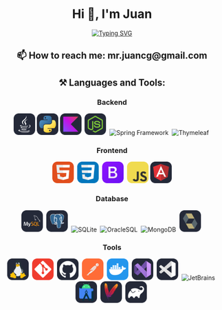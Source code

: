 <div id="header" align="center">
    <h1 align="center">Hi 👋, I'm Juan</h1>
    <a href="https://git.io/typing-svg"><img src="https://readme-typing-svg.demolab.com?font=Fira+Code&pause=1000&random=false&width=435&lines=Las+tetillas+del+juanjo" alt="Typing SVG" /></a>
</div>

<div align="center">
    <h2 align="center">📫 How to reach me: mr.juancg@gmail.com</h2>
</div>

<div align="center">
    <h2>⚒️ Languages and Tools:</h3>
    <div>
        <h3>Backend</h3>
        <img src="https://github.com/tandpfun/skill-icons/blob/main/icons/Java-Dark.svg" title="Java" **alt="Java" width="50" height="50"/>
        <img src="https://github.com/tandpfun/skill-icons/blob/main/icons/Python-Dark.svg" title="Python" **alt="Python" width="50" height="50"/>
        <img src="https://github.com/tandpfun/skill-icons/blob/main/icons/Kotlin-Dark.svg" title="Kotlin" alt="Kotlin" width="50" height="50"/>&nbsp;
        <img src="https://github.com/tandpfun/skill-icons/blob/main/icons/NodeJS-Dark.svg" title="NodeJS" alt="NodeJS" width="50" height="50"/>&nbsp;
        <img src="https://i.imgur.com/Y7Rp14Q.png" title="Spring Framework" alt="Spring Framework" width="50" height="50"/>&nbsp;
        <img src="https://i.imgur.com/UFaa1N6.png" title="Thymeleaf" alt="Thymeleaf" width="50" height="50"/>&nbsp;
        <h3>Frontend</h3>
        <img src="https://github.com/tandpfun/skill-icons/blob/main/icons/HTML.svg" title="HTML5" alt="HTML" width="50" height="50"/>&nbsp;
        <img src="https://github.com/tandpfun/skill-icons/blob/main/icons/CSS.svg"  title="CSS3" alt="CSS" width="50" height="50"/>&nbsp;
        <img src="https://github.com/tandpfun/skill-icons/blob/main/icons/Bootstrap.svg" title="BootStrap" alt="BootStrap" width="50" height="50"/>&nbsp;
        <img src="https://github.com/tandpfun/skill-icons/blob/main/icons/JavaScript.svg" title="JavaScript" **alt="JavaScript" width="50" height="50"/>
        <img src="https://github.com/tandpfun/skill-icons/blob/main/icons/Angular-Dark.svg" title="Angular" **alt="Angular" width="50" height="50"/>
        <h3>Database</h3>
        <img src="https://github.com/tandpfun/skill-icons/blob/main/icons/MySQL-Dark.svg" title="MySQL"  alt="MySQL" width="50" height="50"/>&nbsp;
        <img src="https://github.com/tandpfun/skill-icons/blob/main/icons/PostgreSQL-Dark.svg" title="PostgreSQL"  alt="PostgreSQL" width="50" height="50"/>&nbsp;
        <img src="https://i.imgur.com/bd414g1.png" title="SQLite"  alt="SQLite" width="50" height="50"/>&nbsp;
        <img src="https://i.imgur.com/yFkUuqA.png" title="OracleSQL"  alt="OracleSQL" width="50" height="50"/>&nbsp;
        <img src="https://i.imgur.com/GozVibx.png" title="MongoDB"  alt="MongoDB" width="50" height="50"/>&nbsp;
        <img src="https://github.com/tandpfun/skill-icons/blob/main/icons/Hibernate-Dark.svg" title="Hibernate" alt="Hibernate" width="50" height="50"/>&nbsp;
        <h3>Tools</h3>
        <img src="https://github.com/tandpfun/skill-icons/blob/main/icons/Linux-Dark.svg" title="Linux" alt="Linux" width="50" height="50"/>&nbsp;
        <img src="https://github.com/tandpfun/skill-icons/blob/main/icons/Git.svg" title="Git" alt="Git" width="50" height="50"/>&nbsp;
        <img src="https://github.com/tandpfun/skill-icons/blob/main/icons/Github-Dark.svg" title="GitHub" alt="GitHub" width="50" height="50"/>&nbsp;
        <img src="https://github.com/tandpfun/skill-icons/blob/main/icons/Postman.svg" title="Postman" alt="Postman" width="50" height="50"/>&nbsp;
        <img src="https://github.com/tandpfun/skill-icons/blob/main/icons/Docker.svg" title="Docker" alt="Docker" width="50" height="50"/>&nbsp;
        <img src="https://github.com/tandpfun/skill-icons/blob/main/icons/VisualStudio-Dark.svg" title="Vs" alt="VsC" width="50" height="50"/>&nbsp;
        <img src="https://github.com/tandpfun/skill-icons/blob/main/icons/VSCode-Dark.svg" title="VsCode" alt="VsCode" width="50" height="50"/>&nbsp;
        <img src="https://i.imgur.com/dhVjlUe.png" title="JetBrains" alt="JetBrains" width="50" height="50"/>&nbsp;
        <img src="https://github.com/tandpfun/skill-icons/blob/main/icons/AndroidStudio-Dark.svg" title="AndroidStudio" alt="AndroidStudio" width="50" height="50"/>&nbsp;
        <img src="https://github.com/tandpfun/skill-icons/blob/main/icons/Maven-Dark.svg" title="Maven" alt="Maven" width="50" height="50"/>&nbsp;
        <img src="https://github.com/tandpfun/skill-icons/blob/main/icons/Gradle-Dark.svg" title="Gradle" alt="Gradle" width="50" height="50"/>&nbsp;
    </div>

</div>

